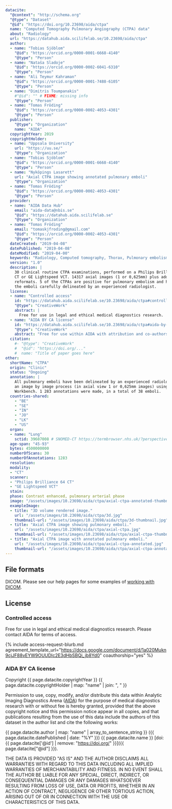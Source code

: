 ```yaml
---
datacite:
  "@context": "http://schema.org"
  "@type": "Dataset"
  "@id": "https://doi.org/10.23698/aida/ctpa"
  name: "Computed Tomography Pulmonary Angiography (CTPA) data"
  about: "Radiology"
  url: "https://datahub.aida.scilifelab.se/10.23698/aida/ctpa"
  author:
  - name: "Tobias Sjöblom"
    "@id": "https://orcid.org/0000-0001-6668-4140"
    "@type": "Person"
  - name: "Nataša Sladoje"
    "@id": "https://orcid.org/0000-0002-6041-6310"
    "@type": "Person"
  - name: "Ali Teymur Kahraman"
    "@id": "https://orcid.org/0000-0001-7488-6105"
    "@type": "Person"
  - name: "Dimitris Toumpanakis"
    #"@id": "" # FIXME: missing info
    "@type": "Person"
  - name: "Tomas Fröding"
    "@id": "https://orcid.org/0000-0002-4053-4301"
    "@type": "Person"        
  publisher:
    "@type": "Organization"
    name: "AIDA"
  copyrightYear: 2019
  copyrightHolder:
  - name: "Uppsala University"
    url: "https://uu.se/"
    "@type": "Organization"
  - name: "Tobias Sjöblom"
    "@id": "https://orcid.org/0000-0001-6668-4140"
    "@type": "Person"
  - name: "Nyköpings Lasarett"
    url: "Axial CTPA image showing annotated pulmonary emboli"
    "@type": "Organization"
  - name: "Tomas Fröding"
    "@id": "https://orcid.org/0000-0002-4053-4301"
    "@type": "Person"        
  provider:
  - name: "AIDA Data Hub"
    email: "aida-data@nbis.se"
    "@id": "https://datahub.aida.scilifelab.se"
    "@type": "Organization"
  - name: "Tomas Fröding"
    email: "tomaskjfroding@gmail.com"
    "@id": "https://orcid.org/0000-0002-4053-4301"
    "@type": "Person"        
  dateCreated: "2019-04-08"
  datePublished: "2019-04-08"
  dateModified: "2019-04-00"
  keywords: "Radiology, Computed tomography, Thorax, Pulmonary embolism, Annotated"
  version: "1.0"
  description: |
    30 clinical routine CTPA examinations, performed on a Philips Brilliance 64
    CT or GE Lightspeed VCT. 14317 axial images (1 or 0,625mm) plus additional
    reformats. 5 of the CTPAs are positive for pulmonary embolism and have all
    the emboli carefully delineated by an experienced radiologist.
  license:
  - name: "Controlled access"
    id: "https://datahub.aida.scilifelab.se/10.23698/aida/ctpa#controlled-access"
    "@type": "CreativeWork"
    abstract: |
      Free for use in legal and ethical medical diagnostics research.
  - name: "AIDA BY CA license"
    id: "https://datahub.aida.scilifelab.se/10.23698/aida/ctpa#aida-by-ca-license"
    "@type": "CreativeWork"
    abstract: "Free for use within AIDA with attribution and co-authorship."
  citation:
    #- "@type": "CreativeWork"
    #  "@id": "https://doi.org/..."
    #  name: "Title of paper goes here"
other:
  shortName: "CTPA"
  origin: "Clinic"
  status: "Ongoing"
  annotation: |
    All pulmonary emboli have been delineated by an experienced radiologist - in
    an image by image process (in axial view 1 or 0,625mm images) using MITK
    Workbench. 1 283 annotations were made, in a total of 38 emboli.
  countries-shared:
    - "BE"
    - "SE"
    - "IN"
    - "JO"
    - "LK"
    - "US"
  organ:
  - name: "Lung"
    sctid: 39607008 # SNOMED-CT https://termbrowser.nhs.uk/?perspective=full&conceptId1=%s
  age-span: "45-93"
  bytes: 4500000000
  numberOfScans: 30
  numberOfAnnotations: 1283
  resolution:
  modality:
  - "CT"
  scanner:
  - "Philips Brilliance 64 CT"
  - "GE Lightspeed VCT"
  stain:
  phase: Contrast enhanced, pulmonary arterial phase
  image: "/assets/images/10.23698/aida/ctpa/axial-ctpa-annotated-thumbnail.jpg"
  exampleImage:
  - title: "3D volume rendered image."
    url: "/assets/images/10.23698/aida/ctpa/3d.jpg"
    thumbnail-url: "/assets/images/10.23698/aida/ctpa/3d-thumbnail.jpg"
  - title: "Axial CTPA image showing pulmonary emboli."
    url: "/assets/images/10.23698/aida/ctpa/axial-ctpa.jpg"
    thumbnail-url: "/assets/images/10.23698/aida/ctpa/axial-ctpa-thumbnail.jpg"
  - title: "Axial CTPA image with annotated pulmonary emboli."
    url: "/assets/images/10.23698/aida/ctpa/axial-ctpa-annotated.jpg"
    thumbnail-url: "/assets/images/10.23698/aida/ctpa/axial-ctpa-annotated-thumbnail.jpg"
---
```

## File formats
DICOM. Please see our help pages for some examples of
[working with DICOM](/about/help/#working-with-dicom).

## License
### Controlled access
Free for use in legal and ethical medical diagnostics research.
Please contact AIDA for terms of access.

{% include access-request-blurb.md
  agreement_template_url="https://docs.google.com/document/d/1a020Mukn9cjJF88vEYW9OUUDIc2E3dHbSBQi_jb8Yd0"
  coauthorship="yes" %}

### AIDA BY CA license
Copyright
{{ page.datacite.copyrightYear }}
{{ page.datacite.copyrightHolder | map: "name" |  join: ", " }}

Permission to use, copy, modify, and/or distribute this data within Analytic
Imaging Diagnostics Arena ([AIDA](https://medtech4health.se/aida)) for the
purpose of medical diagnostics research with or without fee is hereby granted,
provided that the above copyright notice and this permission notice appear in
all copies, and that publications resulting from the use of this data include
the authors of this dataset in the author list and cite the following works:

{{ page.datacite.author | map: "name" | array_to_sentence_string }}
({{ page.datacite.datePublished | date: "%Y" }})
{{ page.datacite.name }}
[doi:{{ page.datacite['@id'] | remove: "https://doi.org/" }}]({{ page.datacite["@id"] }}).

THE DATA IS PROVIDED "AS IS" AND THE AUTHOR DISCLAIMS ALL WARRANTIES WITH REGARD
TO THIS DATA INCLUDING ALL IMPLIED WARRANTIES OF MERCHANTABILITY AND FITNESS. IN
NO EVENT SHALL THE AUTHOR BE LIABLE FOR ANY SPECIAL, DIRECT, INDIRECT, OR
CONSEQUENTIAL DAMAGES OR ANY DAMAGES WHATSOEVER RESULTING FROM LOSS OF USE, DATA
OR PROFITS, WHETHER IN AN ACTION OF CONTRACT, NEGLIGENCE OR OTHER TORTIOUS
ACTION, ARISING OUT OF OR IN CONNECTION WITH THE USE OR CHARACTERISTICS OF THIS
DATA.
